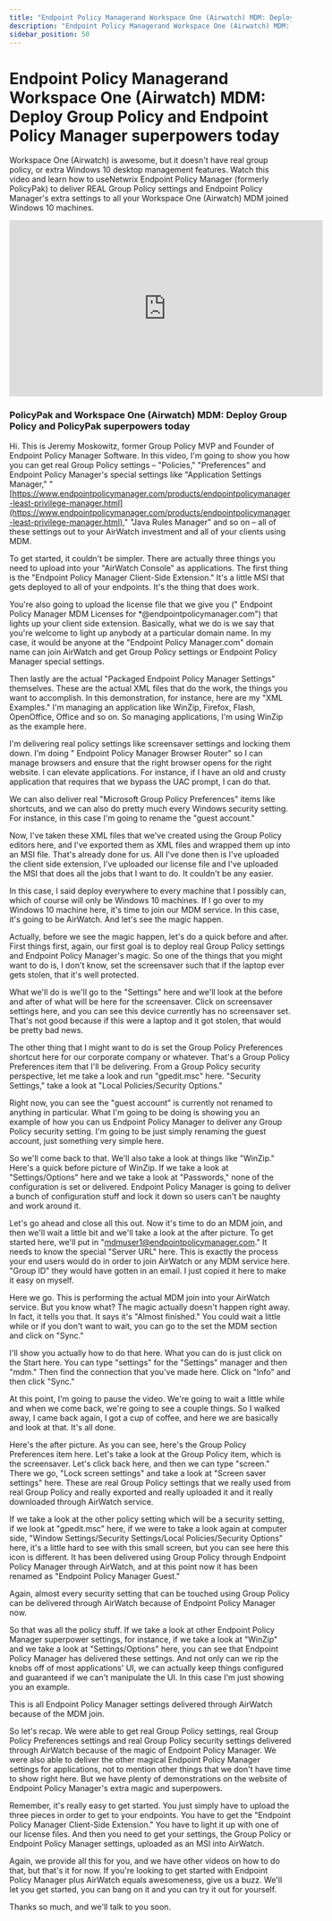 ```yaml
---
title: "Endpoint Policy Managerand Workspace One (Airwatch) MDM: Deploy Group Policy and Endpoint Policy Manager superpowers today"
description: "Endpoint Policy Managerand Workspace One (Airwatch) MDM: Deploy Group Policy and Endpoint Policy Manager superpowers today"
sidebar_position: 50
---
```

# Endpoint Policy Managerand Workspace One (Airwatch) MDM: Deploy Group Policy and Endpoint Policy Manager superpowers today

Workspace One (Airwatch) is awesome, but it doesn't have real group policy, or extra Windows 10
desktop management features. Watch this video and learn how to useNetwrix Endpoint Policy Manager
(formerly PolicyPak) to deliver REAL Group Policy settings and Endpoint Policy Manager's extra
settings to all your Workspace One (Airwatch) MDM joined Windows 10 machines.

<iframe width="560" height="315" src="https://www.youtube.com/embed/URF_gKbs6kc" title="Endpoint Policy Manager and Workspace One (Airwatch) MDM: Deploy Group Policy and Endpoint Policy Manager superpowers today." frameborder="0" allow="accelerometer; autoplay; clipboard-write; encrypted-media; gyroscope; picture-in-picture; web-share" allowfullscreen="1"></iframe>

### PolicyPak and Workspace One (Airwatch) MDM: Deploy Group Policy and PolicyPak superpowers today

Hi. This is Jeremy Moskowitz, former Group Policy MVP and Founder of Endpoint Policy Manager
Software. In this video, I'm going to show you how you can get real Group Policy settings –
"Policies," "Preferences" and Endpoint Policy Manager's special settings like "Application Settings
Manager,"
"[https://www.endpointpolicymanager.com/products/endpointpolicymanager-least-privilege-manager.html](https://www.endpointpolicymanager.com/products/endpointpolicymanager-least-privilege-manager.html),"
"Java Rules Manager" and so on – all of these settings out to your AirWatch investment and all of
your clients using MDM.

To get started, it couldn't be simpler. There are actually three things you need to upload into your
"AirWatch Console" as applications. The first thing is the "Endpoint Policy Manager Client-Side
Extension." It's a little MSI that gets deployed to all of your endpoints. It's the thing that does
work.

You're also going to upload the license file that we give you (" Endpoint Policy Manager MDM
Licenses for \*@endpointpolicymanager.com") that lights up your client side extension. Basically, what we do is
we say that you're welcome to light up anybody at a particular domain name. In my case, it would be
anyone at the "Endpoint Policy Manager.com" domain name can join AirWatch and get Group Policy
settings or Endpoint Policy Manager special settings.

Then lastly are the actual "Packaged Endpoint Policy Manager Settings" themselves. These are the
actual XML files that do the work, the things you want to accomplish. In this demonstration, for
instance, here are my "XML Examples." I'm managing an application like WinZip, Firefox, Flash,
OpenOffice, Office and so on. So managing applications, I'm using WinZip as the example here.

I'm delivering real policy settings like screensaver settings and locking them down. I'm doing "
Endpoint Policy Manager Browser Router" so I can manage browsers and ensure that the right browser
opens for the right website. I can elevate applications. For instance, if I have an old and crusty
application that requires that we bypass the UAC prompt, I can do that.

We can also deliver real "Microsoft Group Policy Preferences" items like shortcuts, and we can also
do pretty much every Windows security setting. For instance, in this case I'm going to rename the
"guest account."

Now, I've taken these XML files that we've created using the Group Policy editors here, and I've
exported them as XML files and wrapped them up into an MSI file. That's already done for us. All
I've done then is I've uploaded the client side extension, I've uploaded our license file and I've
uploaded the MSI that does all the jobs that I want to do. It couldn't be any easier.

In this case, I said deploy everywhere to every machine that I possibly can, which of course will
only be Windows 10 machines. If I go over to my Windows 10 machine here, it's time to join our MDM
service. In this case, it's going to be AirWatch. And let's see the magic happen.

Actually, before we see the magic happen, let's do a quick before and after. First things first,
again, our first goal is to deploy real Group Policy settings and Endpoint Policy Manager's magic.
So one of the things that you might want to do is, I don't know, set the screensaver such that if
the laptop ever gets stolen, that it's well protected.

What we'll do is we'll go to the "Settings" here and we'll look at the before and after of what will
be here for the screensaver. Click on screensaver settings here, and you can see this device
currently has no screensaver set. That's not good because if this were a laptop and it got stolen,
that would be pretty bad news.

The other thing that I might want to do is set the Group Policy Preferences shortcut here for our
corporate company or whatever. That's a Group Policy Preferences item that I'll be delivering. From
a Group Policy security perspective, let me take a look and run "gpedit.msc" here. "Security
Settings," take a look at "Local Policies/Security Options."

Right now, you can see the "guest account" is currently not renamed to anything in particular. What
I'm going to be doing is showing you an example of how you can us Endpoint Policy Manager to deliver
any Group Policy security setting. I'm going to be just simply renaming the guest account, just
something very simple here.

So we'll come back to that. We'll also take a look at things like "WinZip." Here's a quick before
picture of WinZip. If we take a look at "Settings/Options" here and we take a look at "Passwords,"
none of the configuration is set or delivered. Endpoint Policy Manager is going to deliver a bunch
of configuration stuff and lock it down so users can't be naughty and work around it.

Let's go ahead and close all this out. Now it's time to do an MDM join, and then we'll wait a little
bit and we'll take a look at the after picture. To get started here, we'll put in
"mdmuser1@endpointpolicymanager.com." It needs to know the special "Server URL" here. This is exactly the
process your end users would do in order to join AirWatch or any MDM service here. "Group ID" they
would have gotten in an email. I just copied it here to make it easy on myself.

Here we go. This is performing the actual MDM join into your AirWatch service. But you know what?
The magic actually doesn't happen right away. In fact, it tells you that. It says it's "Almost
finished." You could wait a little while or if you don't want to wait, you can go to the set the MDM
section and click on "Sync."

I'll show you actually how to do that here. What you can do is just click on the Start here. You can
type "settings" for the "Settings" manager and then "mdm." Then find the connection that you've made
here. Click on "Info" and then click "Sync."

At this point, I'm going to pause the video. We're going to wait a little while and when we come
back, we're going to see a couple things. So I walked away, I came back again, I got a cup of
coffee, and here we are basically and look at that. It's all done.

Here's the after picture. As you can see, here's the Group Policy Preferences item here. Let's take
a look at the Group Policy item, which is the screensaver. Let's click back here, and then we can
type "screen." There we go, "Lock screen settings" and take a look at "Screen saver settings" here.
These are real Group Policy settings that we really used from real Group Policy and really exported
and really uploaded it and it really downloaded through AirWatch service.

If we take a look at the other policy setting which will be a security setting, if we look at
"gpedit.msc" here, if we were to take a look again at computer side, "Window Settings/Security
Settings/Local Policies/Security Options" here, it's a little hard to see with this small screen,
but you can see here this icon is different. It has been delivered using Group Policy through
Endpoint Policy Manager through AirWatch, and at this point now it has been renamed as "Endpoint
Policy Manager Guest."

Again, almost every security setting that can be touched using Group Policy can be delivered through
AirWatch because of Endpoint Policy Manager now.

So that was all the policy stuff. If we take a look at other Endpoint Policy Manager superpower
settings, for instance, if we take a look at "WinZip" and we take a look at "Settings/Options" here,
you can see that Endpoint Policy Manager has delivered these settings. And not only can we rip the
knobs off of most applications' UI, we can actually keep things configured and guaranteed if we
can't manipulate the UI. In this case I'm just showing you an example.

This is all Endpoint Policy Manager settings delivered through AirWatch because of the MDM join.

So let's recap. We were able to get real Group Policy settings, real Group Policy Preferences
settings and real Group Policy security settings delivered through AirWatch because of the magic of
Endpoint Policy Manager. We were also able to deliver the other magical Endpoint Policy Manager
settings for applications, not to mention other things that we don't have time to show right here.
But we have plenty of demonstrations on the website of Endpoint Policy Manager's extra magic and
superpowers.

Remember, it's really easy to get started. You just simply have to upload the three pieces in order
to get to your endpoints. You have to get the "Endpoint Policy Manager Client-Side Extension." You
have to light it up with one of our license files. And then you need to get your settings, the Group
Policy or Endpoint Policy Manager settings, uploaded as an MSI into AirWatch.

Again, we provide all this for you, and we have other videos on how to do that, but that's it for
now. If you're looking to get started with Endpoint Policy Manager plus AirWatch equals awesomeness,
give us a buzz. We'll let you get started, you can bang on it and you can try it out for yourself.

Thanks so much, and we'll talk to you soon.
